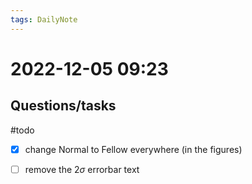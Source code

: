 ```yaml
---
tags: DailyNote 
---
```


# 2022-12-05  09:23


## Questions/tasks 

#todo 

- [x] change Normal to Fellow everywhere (in the figures)
- [ ] remove the 2$\sigma$ errorbar text


